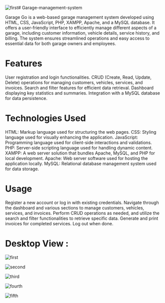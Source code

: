 ![first](https://github.com/user-attachments/assets/3507bc99-dffa-4f82-80c5-7932a7fd4c9b)# Garage-management-system

Garage Go is a web-based garage management system developed using HTML, CSS, JavaScript, PHP, XAMPP, Apache, and a MySQL database. It offers a user-friendly interface to efficiently manage different aspects of a garage, including customer information, vehicle details, service history, and billing. The system ensures streamlined operations and easy access to essential data for both garage owners and employees.

# Features

User registration and login functionalities. CRUD (Create, Read, Update, Delete) operations for managing customers, vehicles, services, and invoices. Search and filter features for efficient data retrieval. Dashboard displaying key statistics and summaries. Integration with a MySQL database for data persistence.

# Technologies Used

HTML: Markup language used for structuring the web pages.
CSS: Styling language used for visually enhancing the application.
JavaScript: Programming language used for client-side interactions and validations.
PHP: Server-side scripting language used for handling dynamic content.
XAMPP: A web server solution that bundles Apache, MySQL, and PHP for local development.
Apache: Web server software used for hosting the application locally.
MySQL: Relational database management system used for data storage.

# Usage

Register a new account or log in with existing credentials.
Navigate through the dashboard and various sections to manage customers, vehicles, services, and invoices.
Perform CRUD operations as needed, and utilize the search and filter functionalities to retrieve specific data.
Generate and print invoices for completed services.
Log out when done.

# Desktop View :

![first](https://github.com/user-attachments/assets/8ef76ac9-6e56-4174-89d0-8c12653fe1cc)

![second](https://github.com/user-attachments/assets/a8442d7f-b6c8-4670-ab69-5859170ca87f)

![third](https://github.com/user-attachments/assets/5b5dbb1d-7cc9-44eb-9b54-f86a33fa59c4)

![fourth](https://github.com/user-attachments/assets/daa6f8b5-b184-4ea3-b322-b171bfc6eb2f)

![fifth](https://github.com/user-attachments/assets/8b8e6fe1-8c1c-4e0b-b386-77353efad3a6)

